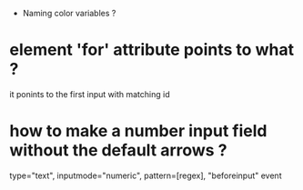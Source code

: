 - Naming color variables ?

# <label> element 'for' attribute points to what ?

it ponints to the first input with matching id

# how to make a number input field without the default arrows ?

type="text", inputmode="numeric", pattern=[regex], "beforeinput" event
